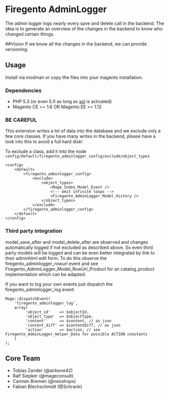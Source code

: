 # Firegento AdminLogger

The admin logger logs nearly every save and delete call in the backend. The idea is to generate an overview of the changes in the backend to know who changed certain things.

##Vision
If we know all the changes in the backend, we can provide versioning.

## Usage
Install via modman or copy the files into your magento installation.

### Dependencies
* PHP 5.3 (or even 5.0 as long as [spl](http://www.php.net/manual/en/book.spl.php) is activated)
* Magento CE >= 1.6 OR Magento EE >= 1.12

### BE CAREFUL
This extension writes a lot of data into the database and we exclude only a few core classes. If you have many writes in the backend, please have a look into this to avoid a full hard disk!

To exclude a class, add it into the node `config/default/firegento_adminlogger_config/exclude/object_types`

    <config>
        <default>
            <firegento_adminlogger_config>
                <exclude>
                    <object_types>
                        <Mage_Index_Model_Event />
                        <!-- omit infinite loops -->
                        <Firegento_AdminLogger_Model_History />
                    </object_types>
                </exclude>
            </firegento_adminlogger_config>
        </default>
    </config>

### Third party integration
model_save_after and model_delete_after are observed and changes automatically logged if not excluded as described above.
So even third party models will be logged and can be even better integrated by link to their adminhtml edit form.
To do this observe the firegento_adminlogger_rowurl event and see Firegento_AdminLogger_Model_RowUrl_Product for an catalog_product implementation which can be adapted.

If you want to log your own events just dispatch the firegento_adminlogger_log event:

    Mage::dispatchEvent(
        'firegento_adminlogger_log',
        array(
             'object_id'    => $objectId,
             'object_type'  => $objectType,
             'content'      => $content, // as json
             'content_diff' => $contentDiff, // as json
             'action'       => $action, // see Firegento_AdminLogger_Helper_Data for possible ACTION constants
        )
    );

## Core Team
* Tobias Zander (@airbone42)
* Ralf Siepker (@mageconsult)
* Carmen Bremen (@neoshops)
* Fabian Blechschmidt (@Schrank)